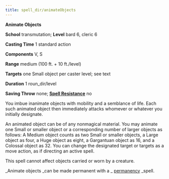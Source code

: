 ```yaml
---
title: spell_dir/animateObjects
---
```

 **Animate Objects**

**School** transmutation; **Level** bard 6, cleric 6

**Casting Time** 1 standard action

**Components** V, S

**Range** medium (100 ft. + 10 ft./level)

**Targets** one Small object per caster level; see text

**Duration** 1 roun_dir/level

**Saving Throw** none; **[Spell Resistance](../glossary#_spell-resistance)** no

You imbue inanimate objects with mobility and a semblance of life. Each such animated object then immediately attacks whomever or whatever you initially designate.

An animated object can be of any nonmagical material. You may animate one Small or smaller object or a corresponding number of larger objects as follows: A Medium object counts as two Small or smaller objects, a Large object as four, a Huge object as eight, a Gargantuan object as 16, and a Colossal object as 32. You can change the designated target or targets as a move action, as if directing an active spell.

This spell cannot affect objects carried or worn by a creature.

_Animate objects _can be made permanent with a _ [permanency](permanency#_permanency) _spell.

